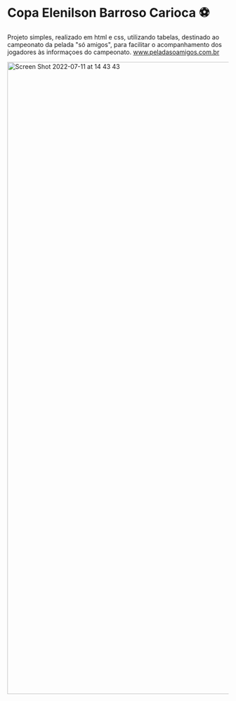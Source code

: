 # Copa Elenilson Barroso Carioca ⚽

Projeto simples, realizado em html e css, utilizando tabelas, destinado ao campeonato da pelada "só amigos", para facilitar 
o acompanhamento dos jogadores às informaçoes do campeonato. www.peladasoamigos.com.br


<img width="1440" alt="Screen Shot 2022-07-11 at 14 43 43" src="https://user-images.githubusercontent.com/86636949/178325470-89fb5824-8d76-493d-ae5c-4fcf3ded5a94.png">
